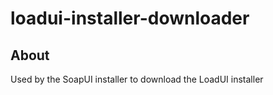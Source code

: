 loadui-installer-downloader
===========================

About
-----

Used by the SoapUI installer to download the LoadUI installer
